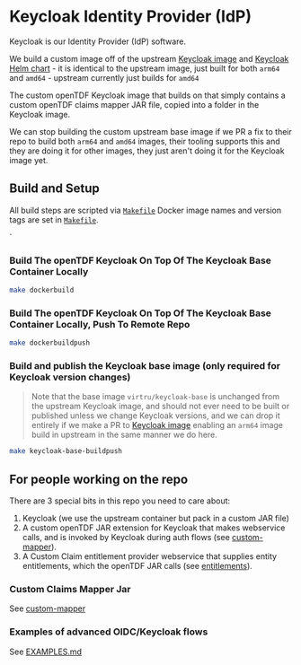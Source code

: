 # Keycloak Identity Provider (IdP)

Keycloak is our Identity Provider (IdP) software.

We build a custom image off of the upstream [Keycloak image](https://github.com/keycloak/keycloak-containers) and [Keycloak Helm chart](https://codecentric.github.io/helm-charts) - it is identical to the upstream image, just built for both `arm64` and `amd64` - upstream currently just builds for `amd64`

The custom openTDF Keycloak image that builds on that simply contains a custom openTDF claims mapper JAR file, copied into a folder in the Keycloak image.

We can stop building the custom upstream base image if we PR a fix to their repo to build both `arm64` and `amd64` images,
their tooling supports this and they are doing it for other images, they just aren't doing it for the Keycloak image yet.

## Build and Setup

All build steps are scripted via [`Makefile`](Makefile)
Docker image names and version tags are set in [`Makefile`](Makefile).

`
### Build The openTDF Keycloak On Top Of The Keycloak Base Container Locally

```sh
make dockerbuild
```

### Build The openTDF Keycloak On Top Of The Keycloak Base Container Locally, Push To Remote Repo

```sh
make dockerbuildpush
```

### Build and publish the Keycloak base image (only required for Keycloak version changes)
> Note that the base image `virtru/keycloak-base` is unchanged from the upstream Keycloak image, and
> should not ever need to be built or published unless we change Keycloak versions,
> and we can drop it entirely if we make a PR to [Keycloak image](https://github.com/keycloak/keycloak-containers)
> enabling an `arm64` image build in upstream in the same manner we do here.

``` sh
make keycloak-base-buildpush
```

## For people working on the repo

There are 3 special bits in this repo you need to care about:

1. Keycloak (we use the upstream container but pack in a custom JAR file)
1. A custom openTDF JAR extension for Keycloak that makes webservice calls, and is invoked by Keycloak during auth flows (see [custom-mapper](custom-mapper)).
1. A Custom Claim entitlement provider webservice that supplies entity entitlements, which the openTDF JAR calls (see [entitlements](../entitlements)).

### Custom Claims Mapper Jar

See [custom-mapper](custom-mapper)

### Examples of advanced OIDC/Keycloak flows

See [EXAMPLES.md](EXAMPLES.md)
